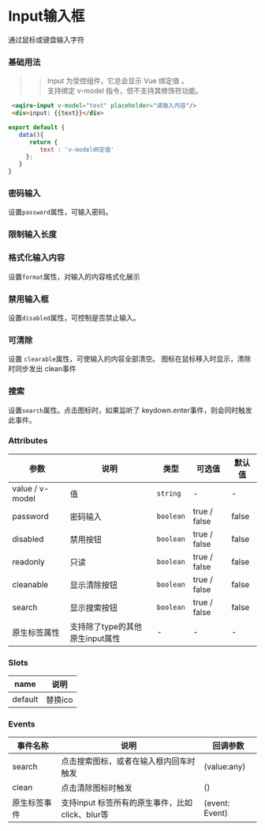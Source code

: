 # Input输入框
通过鼠标或键盘输入字符

### 基础用法
>> Input 为受控组件，它总会显示 Vue 绑定值 。<br>
>> 支持绑定 v-model 指令，但不支持其修饰符功能。


<demo>

```html
 <aqire-input v-model="text" placeholder="请输入内容"/>
 <div>input: {{text}}</div>
```

```js
export default {
   data(){
      return { 
         text : 'v-model绑定值'
     };
   }
}
```

</demo>

### 密码输入
设置`password`属性，可输入密码。


### 限制输入长度

### 格式化输入内容
设置`format`属性，对输入的内容格式化展示

### 禁用输入框
设置`disabled`属性，可控制是否禁止输入。

### 可清除
设置 `clearable`属性，可使输入的内容全部清空。
图标在鼠标移入时显示，清除时同步发出 clean事件

### 搜索
设置`search`属性。点击图标时，如果监听了 keydown.enter事件，则会同时触发此事件。


### Attributes
| 参数         | 说明                                          | 类型          | 可选值                                    | 默认值   |
|-----------------------|-----------------------------------------------|---------------|-------------------------------------------|----------|
| value / v-model       | 值                                            | `string`      |  -                                        |     -    |
| password    | 密码输入                                       | `boolean`      |  true / false                             |  false   |
| disabled    | 禁用按钮                                       | `boolean`      |  true / false                             |  false   |
| readonly    | 只读                                          | `boolean`      |  true / false                             |  false   |
| cleanable   | 显示清除按钮                                   | `boolean`      |  true / false                             |  false   |
| search      | 显示搜索按钮                                   | `boolean`      |  true / false                             |  false   |
| 原生标签属性 |  支持除了type的其他原生input属性                | -               |  -                                       |  -        |


### Slots
| name      | 说明                    |
|-----------|-------------------------|
|default    | 替换ico |


### Events
|   事件名称     |  说明                                                | 回调参数              |
|---------------|------------------------------------------------------|----------------------|
| search        | 点击搜索图标，或者在输入框内回车时触发                   | (value:any)              |
| clean         | 点击清除图标时触发                                     | ()              |
| 原生标签事件   | 支持input 标签所有的原生事件，比如click、blur等         | (event: Event)      |

